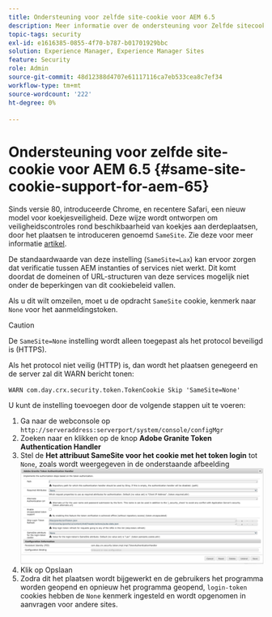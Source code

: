 ```yaml
---
title: Ondersteuning voor zelfde site-cookie voor AEM 6.5
description: Meer informatie over de ondersteuning voor Zelfde sitecookie voor AEM 6.5.
topic-tags: security
exl-id: e1616385-0855-4f70-b787-b01701929bbc
solution: Experience Manager, Experience Manager Sites
feature: Security
role: Admin
source-git-commit: 48d12388d4707e61117116ca7eb533cea8c7ef34
workflow-type: tm+mt
source-wordcount: '222'
ht-degree: 0%

---
```


# Ondersteuning voor zelfde site-cookie voor AEM 6.5 {#same-site-cookie-support-for-aem-65}

Sinds versie 80, introduceerde Chrome, en recentere Safari, een nieuw model voor koekjesveiligheid. Deze wijze wordt ontworpen om veiligheidscontroles rond beschikbaarheid van koekjes aan derdeplaatsen, door het plaatsen te introduceren genoemd `SameSite`. Zie deze voor meer informatie [artikel](https://web.dev/samesite-cookies-explained/).

De standaardwaarde van deze instelling (`SameSite=Lax`) kan ervoor zorgen dat verificatie tussen AEM instanties of services niet werkt. Dit komt doordat de domeinen of URL-structuren van deze services mogelijk niet onder de beperkingen van dit cookiebeleid vallen.

Als u dit wilt omzeilen, moet u de opdracht `SameSite` cookie, kenmerk naar `None` voor het aanmeldingstoken.

>[!CAUTION]
>
>De `SameSite=None` instelling wordt alleen toegepast als het protocol beveiligd is (HTTPS).
>
>Als het protocol niet veilig (HTTP) is, dan wordt het plaatsen genegeerd en de server zal dit WARN bericht tonen:
>
>`WARN com.day.crx.security.token.TokenCookie Skip 'SameSite=None'`

U kunt de instelling toevoegen door de volgende stappen uit te voeren:

1. Ga naar de webconsole op `http://serveraddress:serverport/system/console/configMgr`
1. Zoeken naar en klikken op de knop **Adobe Granite Token Authentication Handler**
1. Stel de **Het attribuut SameSite voor het cookie met het token login** tot `None`, zoals wordt weergegeven in de onderstaande afbeelding
   ![samesite](assets/samesite1.png)
1. Klik op Opslaan
1. Zodra dit het plaatsen wordt bijgewerkt en de gebruikers het programma worden geopend en opnieuw het programma geopend, `login-token` cookies hebben de `None` kenmerk ingesteld en wordt opgenomen in aanvragen voor andere sites.
